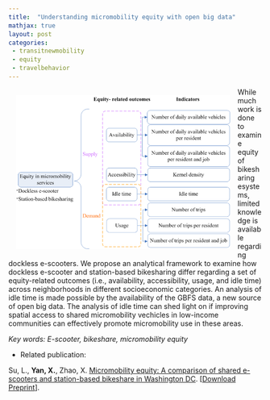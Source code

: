 ```yaml
---
title:  "Understanding micromobility equity with open big data"
mathjax: true
layout: post
categories: 
 - transitnewmobility
 - equity
 - travelbehavior
---
```



<img align="left" width="425" height="305" src="https://github.com/jacobyan0/jacobyan0.github.io/raw/master/images/MicromobilityEquity.png" style="vertical-align:middle;margin:15px 15px"> While much work is done to examine equity of bikesharing esystems, limited knowledge is available regarding dockless e-scooters. We propose an analytical framework to examine how dockless e-scooter and station-based bikesharing differ regarding a set of equity-related outcomes (i.e., availability, accessibility, usage, and idle time) across neighborhoods in different socioeconomic categories. An analysis of idle time is made possible by the availability of the GBFS data, a new source of open big data. The analysis of idle time can shed light on if improving spatial access to shared micromobility vechicles in low-income communities can effectively promote micromobility use in these areas.

*Key words: E-scooter, bikeshare, micromobility equity*

* Related publication:

Su, L., **Yan, X.**, Zhao, X. <ins>Micromobility equity: A comparison of shared e-scooters and station-based bikeshare in Washington DC</ins>. [[Download Preprint](https://github.com/jacobyan0/jacobyan0.github.io/raw/master/ArticlesPreprints/Micromobility%20equity_e-scooters%20vs%20bikeshare.pdf)].
